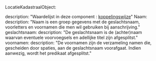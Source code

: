 LocatieKadastraalObject:

  description: "Waardelijst in deze component :
         [koppelingswijze](http://www.kadaster.nl/schemas/waardelijsten/Koppelingswijze)"
Naam:
  description: "Naam is een groep gegevens met de geslachtsnaam, voorletters en voornamen die men wil gebruiken bij aanschrijving."
geslachtsnaam:
  description: "De geslachtsnaam is de (achter)naam waarvan eventuele voorvoegsels en adellijke titel zijn afgesplitst."
voornamen:
  description: "De voornamen zijn de verzameling namen die, gescheiden door spaties, aan de geslachtsnaam voorafgaat. Indien aanwezig, wordt het predikaat afgesplitst."
  
